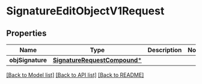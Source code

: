 # SignatureEditObjectV1Request

## Properties
Name | Type | Description | Notes
------------ | ------------- | ------------- | -------------
**objSignature** | [**SignatureRequestCompound***](SignatureRequestCompound.md) |  | 

[[Back to Model list]](../README.md#documentation-for-models) [[Back to API list]](../README.md#documentation-for-api-endpoints) [[Back to README]](../README.md)


